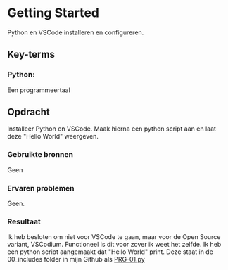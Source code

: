 # Getting Started
Python en VSCode installeren en configureren.

## Key-terms

### Python:
Een programmeertaal

## Opdracht
Installeer Python en VSCode. Maak hierna een python script aan en laat deze "Hello World" weergeven.

### Gebruikte bronnen
Geen

### Ervaren problemen
Geen.

### Resultaat
Ik heb besloten om niet voor VSCode te gaan, maar voor de Open Source variant, VSCodium. Functioneel is dit voor zover ik weet het zelfde.
Ik heb een python script aangemaakt dat "Hello World" print.
Deze staat in de 00_includes folder in mijn Github als [PRG-01.py](/00_includes/PRG-01.py)    
